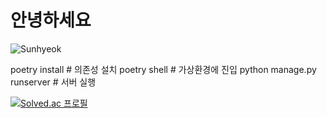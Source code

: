 
# 안녕하세요

  ![Sunhyeok](https://github-readme-stats.vercel.app/api?username=sunhyeok&theme=radical&show_icons=true)


poetry install             # 의존성 설치
poetry shell               # 가상환경에 진입
python manage.py runserver # 서버 실행

[![Solved.ac
프로필](http://mazassumnida.wtf/api/generate_badge?boj={handle})](https://solved.ac/{handle})

